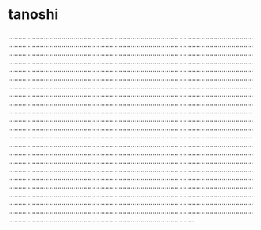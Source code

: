 # tanoshi
......................................................................................................................................................................................................................................................................................................................................................................................................................................................................................................................................................................................................................................................................................................................................................................................................................................................................................................................................................................................................................................................................................................................................................................................................................................................................................................................................................................................................................................................................................................................................................................................................................................................................................................................................................................................................................................................................................................................................................................................................................................................................................................................................................................................................................................................................................................................................................................................................................................................................................................................................................................................................................................................................................................................................................................................................................................................................................................................................